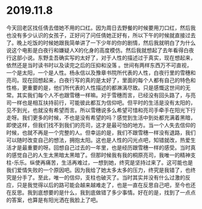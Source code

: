# 2019.11.8

今天回老区找任倩去借她不用的口红。因为周日去野餐的时候要用刀口红，然后我也没有多少认识的女孩子，正好问了问任倩她正好有，所以下午的时候就直接过去了。晚上吃饭的时候她跟我简单讲了一下少年的你的剧情，然后我就明白了为什么说这个电影是白夜行和嫌疑人X的化身的高度模仿。然后我就想起了去年看得白夜行这部小说。东野圭吾确实写的太好了，对于人性的描述过于真实，现在想起来，依然还是当时读书时以及读完之后的压抑和没落 。世间有两样东西万不可直视，一个是太阳，一个是人性。杨永信以及豫章书院所代表的人性，白夜行里的雪穗和亮司。现在回想起来，白夜行写的真的是太好了，里面的每个人都有自己的特色和性格，更重要的是，他们所代表的人性描述的都淋漓尽致。只是感慨这世间的无常。其实我们每个人不也跟雪穗一样嘛。对于雪穗而言，已经没有回头路了，与亮司一样也是相互扶持前行，可能彼此都互为信仰吧。但平时的生活是没有太阳的，见不到光，也就没有希望而言。所以雪穗说多么希望可惜和亮司手牵手在阳光下行走呀。我们更多的时候，不也是没有希望的吗？感觉到生活中到处都充满着黑暗，即使这样，但我们找不到我们的亮司，这才是最可怕的地方。当一个人失去信仰的时候，也就不再是一个完整的人。但幸运的是，我们不跟雪穗一样没有退路，我们可以随时改变自己的想法，拥抱太阳。这也是人性的闪光点吧，知错就改，热爱生活才是最重要的呀。回想自己过去的一年里，也是经历跟雪穗一样的感受。当时真的感觉自己的人生太黑暗太黑暗了。但那时候我有我的桐原亮司，我唯一的精神支柱-乐乐。纵使再痛苦，生活再难过，一想到她，终究是坚持过来了。这可能也是我们爱情失败的一个原因吧。因为我给了她太多太多的压力，终究是我错了，也终究是分手了。至此，唯一的信仰，支柱也破灭了。当时其实并没有什么过激的反应，只是我觉得以后的路可能会越来越难走了，也是一直在反思自己吧，至今也还在反思。我到底想要的是什么，我到底做错了多少事情。好在的是，找到了一点点的答案，也算是有阳光洒在我脸上了吧。
